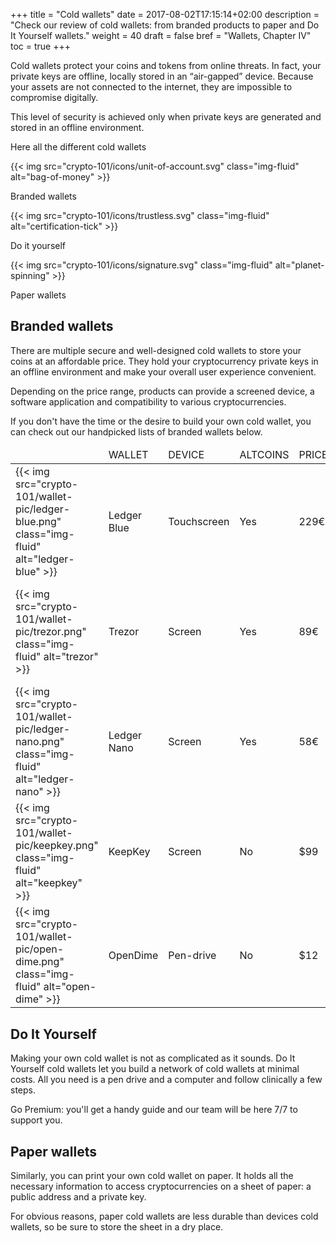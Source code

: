 +++
title = "Cold wallets"
date = 2017-08-02T17:15:14+02:00
description = "Check our review of cold wallets: from branded products to paper and Do It Yourself wallets."
weight = 40
draft = false
bref = "Wallets, Chapter IV"
toc = true
+++

Cold wallets protect your coins and tokens from online threats. In fact, your private keys are offline, locally stored in an “air-gapped” device. Because your assets are not connected to the internet, they are impossible to compromise digitally.

This level of security is achieved only when private keys are generated and stored in an offline environment.

Here all the different cold wallets


<div class="container">
  <div class="row text-center">
    <div class="col">
     {{< img src="crypto-101/icons/unit-of-account.svg" class="img-fluid" alt="bag-of-money" >}}
     <p class="font-weight-bold mt-2">Branded wallets</p>
    </div>
    <div class="col">
      {{< img src="crypto-101/icons/trustless.svg" class="img-fluid" alt="certification-tick" >}}
      <p class="font-weight-bold mt-2">Do it yourself</p>
    </div>
    <div class="col">
      {{< img src="crypto-101/icons/signature.svg" class="img-fluid" alt="planet-spinning" >}}
      <p class="font-weight-bold mt-2">Paper wallets</p>
    </div>
  </div>
</div>




## Branded wallets
There are multiple secure and well-designed cold wallets to store your coins at an affordable price. 
They hold your cryptocurrency private keys in an offline environment and make your overall user experience convenient.

Depending on the price range, products can provide a screened device, a software application and compatibility to various cryptocurrencies.

If you don't have the time or the desire to build your own cold wallet, you can check out our handpicked lists of branded wallets below.

<table class="table table-sm table-striped">
    <thead>
        <tr class="text-center font-weight-bold">
            <td></td>
            <td class="text-left">WALLET</td>
            <td class="text-center">DEVICE</td>
            <td class="text-center">ALTCOINS</td>
            <td class="text-center">PRICE</td>
            <td></td>
        </tr>
    </thead>
    <tbody>
        <tr>
            <td class="text-center">{{< img src="crypto-101/wallet-pic/ledger-blue.png" class="img-fluid" alt="ledger-blue" >}}</td>
            <td class="text-left">Ledger Blue</td>
            <td class="text-center">Touchscreen</td>
            <td class="text-center">Yes</td>
            <td class="text-center">229€</td>
            <td class="text-center">{{< img src="crypto-101/wallet-pic/cart.png" class="img-fluid" alt="cart" >}}</td>
        </tr>
        <tr>
            <td class="text-center">{{< img src="crypto-101/wallet-pic/trezor.png" class="img-fluid" alt="trezor" >}}</td>
            <td class="text-left">Trezor</td>
            <td class="text-center">Screen</td>
            <td class="text-center">Yes</td>
            <td class="text-center">89€</td>
            <td class="text-center">{{< img src="crypto-101/wallet-pic/cart.png" class="img-fluid" alt="cart" >}}</td>
        </tr>
        <tr>
            <td class="text-center">{{< img src="crypto-101/wallet-pic/ledger-nano.png" class="img-fluid" alt="ledger-nano" >}}</td>
            <td class="text-left">Ledger Nano</td>
            <td class="text-center">Screen</td>
            <td class="text-center">Yes</td>
            <td class="text-center">58€</td>
            <td class="text-center">{{< img src="crypto-101/wallet-pic/cart.png" class="img-fluid" alt="cart" >}}</td>
        </tr>
         <tr>
            <td class="text-center">{{< img src="crypto-101/wallet-pic/keepkey.png" class="img-fluid" alt="keepkey" >}}</td>
            <td class="text-left">KeepKey</td>
            <td class="text-center">Screen</td>
            <td class="text-center">No</td>
            <td class="text-center">$99</td>
            <td class="text-center">{{< img src="crypto-101/wallet-pic/cart.png" class="img-fluid" alt="cart" >}}</td>
        </tr>
        <tr>
            <td class="text-center">{{< img src="crypto-101/wallet-pic/open-dime.png" class="img-fluid" alt="open-dime" >}}</td>
            <td class="text-left">OpenDime</td>
            <td class="text-center">Pen-drive</td>
            <td class="text-center">No</td>
            <td class="text-center">$12</td>
            <td class="text-center">{{< img src="crypto-101/wallet-pic/cart.png" class="img-fluid" alt="cart" >}}</td>
        </tr>
         <tr>
    </tbody>
</table>




## Do It Yourself

Making your own cold wallet is not as complicated as it sounds. Do It Yourself cold wallets let you build a network of cold wallets at minimal costs. All you need is a pen drive and a computer and follow clinically a few steps. 

Go Premium: you'll get a handy guide and our team will be here 7/7 to support you.



## Paper wallets

Similarly, you can print your own cold wallet on paper. It holds all the necessary information to access cryptocurrencies on a sheet of paper: a public address and a private key.

For obvious reasons, paper cold wallets are less durable than devices cold wallets, so be sure to store the sheet in a dry place.



